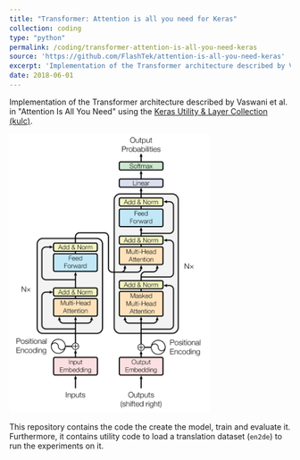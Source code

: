 ```yaml
---
title: "Transformer: Attention is all you need for Keras"
collection: coding
type: "python"
permalink: /coding/transformer-attention-is-all-you-need-keras
source: 'https://github.com/FlashTek/attention-is-all-you-need-keras'
excerpt: 'Implementation of the Transformer architecture described by Vaswani et al. in `Attention Is All You Need`.'
date: 2018-06-01
---
```

Implementation of the Transformer architecture described by Vaswani et al. in "Attention Is All You Need" using the [Keras Utility & Layer Collection (kulc)](https://github.com/FlashTek/keras-layer-collection).

<img src="https://github.com/FlashTek/attention-is-all-you-need-keras/raw/master/model.png" height="500">

This repository contains the code the create the model, train and evaluate it. Furthermore, it contains utility code to load a translation dataset (`en2de`) to run the experiments on it.

